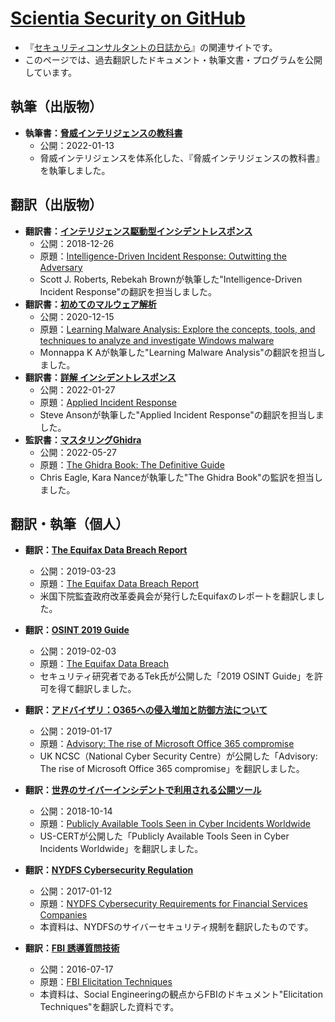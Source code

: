 # [Scientia Security on GitHub](https://scientia-security.github.io/)
* 『[セキュリティコンサルタントの日誌から](https://www.scientia-security.org/)』の関連サイトです。
* このページでは、過去翻訳したドキュメント・執筆文書・プログラムを公開しています。

## 執筆（出版物）
* **執筆書：[脅威インテリジェンスの教科書](https://gihyo.jp/book/2022/978-4-297-12457-1)**
  * 公開：2022-01-13
  * 脅威インテリジェンスを体系化した、『脅威インテリジェンスの教科書』を執筆しました。
   
## 翻訳（出版物）
* **翻訳書：[インテリジェンス駆動型インシデントレスポンス](https://www.oreilly.co.jp/books/9784873118666/)**
  * 公開：2018-12-26
  * 原題：[Intelligence-Driven Incident Response: Outwitting the Adversary](https://www.amazon.co.jp/dp/1491934948)
  * Scott J. Roberts, Rebekah Brownが執筆した"Intelligence-Driven Incident Response"の翻訳を担当しました。
* **翻訳書：[初めてのマルウェア解析](https://www.oreilly.co.jp/books/9784873119298/)**
  * 公開：2020-12-15
  * 原題：[Learning Malware Analysis: Explore the concepts, tools, and techniques to analyze and investigate Windows malware](https://www.amazon.co.jp/dp/B073D49Q6W/)
  * Monnappa K Aが執筆した"Learning Malware Analysis"の翻訳を担当しました。
* **翻訳書：[詳解 インシデントレスポンス](https://www.oreilly.co.jp/books/9784873119298/)**
  * 公開：2022-01-27
  * 原題：[Applied Incident Response](https://www.amazon.co.jp/dp/1119560268)
  * Steve Ansonが執筆した"Applied Incident Response"の翻訳を担当しました。
* **監訳書：[マスタリングGhidra](https://www.oreilly.co.jp/books/9784873119922/)**
  * 公開：2022-05-27
  * 原題：[The Ghidra Book: The Definitive Guide](https://www.amazon.co.jp/dp/1718501021)
  * Chris Eagle, Kara Nanceが執筆した"The Ghidra Book"の監訳を担当しました。


## 翻訳・執筆（個人）
* **翻訳：[The Equifax Data Breach Report](https://scientia-security.github.io/translation/2018-Equifax-Report)**
  * 公開：2019-03-23
  * 原題：[The Equifax Data Breach Report](https://republicans-oversight.house.gov/wp-content/uploads/2018/12/Equifax-Report.pdf)
  * 米国下院監査政府改革委員会が発行したEquifaxのレポートを翻訳しました。
  
* **翻訳：[OSINT 2019 Guide](https://scientia-security.github.io/translation/2019-OSINT-Guide)**
  * 公開：2019-02-03
  * 原題：[The Equifax Data Breach](https://www.randhome.io/blog/2019/01/05/2019-osint-guide/)
  * セキュリティ研究者であるTek氏が公開した「2019 OSINT Guide」を許可を得て翻訳しました。

* **翻訳：[アドバイザリ：O365への侵入増加と防御方法について](https://scientia-security.github.io/translation/NCSC-O365-Mitigation)**
  * 公開：2019-01-17
  * 原題：[Advisory: The rise of Microsoft Office 365 compromise](https://www.ncsc.gov.uk/alerts/rise-microsoft-office-365-compromise)
  * UK NCSC（National Cyber Security Centre）が公開した「Advisory: The rise of Microsoft Office 365 compromise」を翻訳しました。

* **翻訳：[世界のサイバーインシデントで利用される公開ツール](https://scientia-security.github.io/translation/US-CERT-ALERT-AA18-284A)**
  * 公開：2018-10-14
  * 原題：[Publicly Available Tools Seen in Cyber Incidents Worldwide](https://www.us-cert.gov/ncas/alerts/AA18-284A)
  * US-CERTが公開した「Publicly Available Tools Seen in Cyber Incidents Worldwide」を翻訳しました。

* **翻訳：[NYDFS Cybersecurity Regulation](https://scientia-security.github.io/translation/NYDFS-Regulation)**
  * 公開：2017-01-12
  * 原題：[NYDFS Cybersecurity Requirements for Financial Services Companies](https://www.dfs.ny.gov/legal/regulations/adoptions/dfsrf500txt.pdf)
  * 本資料は、NYDFSのサイバーセキュリティ規制を翻訳したものです。
  
* **翻訳：[FBI 誘導質問技術](https://scientia-security.github.io/translation/FBI-Elicitation-Techniques)**
  * 公開：2016-07-17
  * 原題：[FBI Elicitation Techniques](https://www.fbi.gov/file-repository/elicitation-brochure.pdf/view)
  * 本資料は、Social Engineeringの観点からFBIのドキュメント"Elicitation Techniques"を翻訳した資料です。
